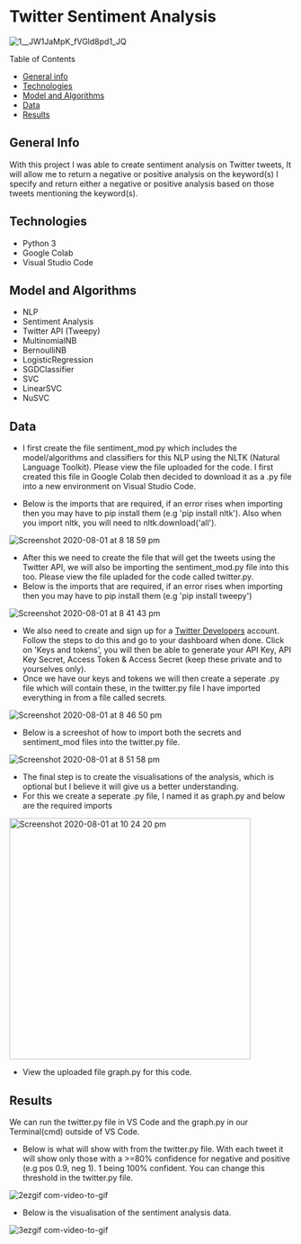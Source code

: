 # Twitter Sentiment Analysis
![1__JW1JaMpK_fVGld8pd1_JQ](https://user-images.githubusercontent.com/48221355/89102017-29d17180-d3fd-11ea-8cd5-236d3ef36bac.gif)


Table of Contents
* [General info](#general-info)
* [Technologies](#technologies)
* [Model and Algorithms](#model-and-algorithms)
* [Data](#data)
* [Results](#results)

## General Info 
With this project I was able to create sentiment analysis on Twitter tweets, It will allow me to return a negative or positive analysis on the keyword(s) I specify and return either a negative or positive analysis based on those tweets mentioning the keyword(s). 

## Technologies 
* Python 3
* Google Colab 
* Visual Studio Code 

## Model and Algorithms 
* NLP 
* Sentiment Analysis 
* Twitter API (Tweepy)
* MultinomialNB
* BernoulliNB
* LogisticRegression
* SGDClassifier
* SVC
* LinearSVC
* NuSVC

## Data 
* I first create the file sentiment_mod.py which includes the model/algorithms and classifiers for this NLP using the NLTK (Natural Language Toolkit). Please view the file uploaded for the code. I first created this file in Google Colab then decided to download it as a .py file into a new environment on Visual Studio Code. 

* Below is the imports that are required, if an error rises when importing then you may have to pip install them (e.g 'pip install nltk'). Also when you import nltk, you will need to nltk.download('all'). 

![Screenshot 2020-08-01 at 8 18 59 pm](https://user-images.githubusercontent.com/48221355/89108896-73897e80-d434-11ea-940f-29178bd887f8.png)



* After this we need to create the file that will get the tweets using the Twitter API, we will also be importing the sentiment_mod.py file into this too. Please view the file upladed for the code called twitter.py. 
* Below is the imports that are required, if an error rises when importing then you may have to pip install them (e.g 'pip install tweepy')

![Screenshot 2020-08-01 at 8 41 43 pm](https://user-images.githubusercontent.com/48221355/89109271-949f9e80-d437-11ea-9466-4d35e6fcc60b.png)


* We also need to create and sign up for a [Twitter Developers](https://developer.twitter.com/) account. Follow the steps to do this and go to your dashboard when done. Click on 'Keys and tokens', you will then be able to generate your API Key, API Key Secret, Access Token & Access Secret (keep these private and to yourselves only).
* Once we have our keys and tokens we will then create a seperate .py file which will contain these, in the twitter.py file I have imported everything in from a file called secrets.

![Screenshot 2020-08-01 at 8 46 50 pm](https://user-images.githubusercontent.com/48221355/89109366-72f2e700-d438-11ea-9925-1d25c25a2763.png)

* Below is a screeshot of how to import both the secrets and sentiment_mod files into the twitter.py file. 

![Screenshot 2020-08-01 at 8 51 58 pm](https://user-images.githubusercontent.com/48221355/89109443-1a701980-d439-11ea-84c0-670316df10bf.png)

* The final step is to create the visualisations of the analysis, which is optional but I believe it will give us a better understanding. 
* For this we create a seperate .py file, I named it as graph.py and below are the required imports


<img width="429" alt="Screenshot 2020-08-01 at 10 24 20 pm" src="https://user-images.githubusercontent.com/48221355/89110751-cfa8ce80-d445-11ea-96d5-5807faea3c89.png">

* View the uploaded file graph.py for this code. 

## Results 
We can run the twitter.py file in VS Code and the graph.py in our Terminal(cmd) outside of VS Code.

* Below is what will show with from the twitter.py file. With each tweet it will show only those with a >=80% confidence for negative and positive (e.g pos 0.9, neg 1). 1 being 100% confident. You can change this threshold in the twitter.py file. 

![2ezgif com-video-to-gif](https://user-images.githubusercontent.com/48221355/89111262-8bb8c800-d44b-11ea-987e-a5ae7a0bfc74.gif)

* Below is the visualisation of the sentiment analysis data.  

![3ezgif com-video-to-gif](https://user-images.githubusercontent.com/48221355/89111415-61680a00-d44d-11ea-8e24-be7edd1302d4.gif)



